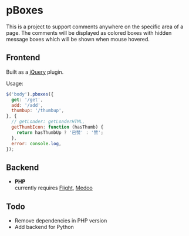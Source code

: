 pBoxes
===

This is a project to support comments anywhere on the specific area of a page.
The comments will be displayed as colored boxes with hidden message boxes which will be shown when mouse hovered.

Frontend
---
Built as a [jQuery](http://jquery.com) plugin.

Usage:
``` javascript
$('body').pboxes({
  get: '/get',
  add: '/add',
  thumbup: '/thumbup',
}, {
  // getLoader: getLoaderHTML,
  getThumbIcon: function (hasThumb) {
    return hasThumbUp ? '已赞' : '赞';
  },
  error: console.log,
});
```

Backend
---
* **PHP**  
  currently requires [Flight](http://flightphp.com), [Medoo](http://medoo.in)

Todo
---
* Remove dependencies in PHP version
* Add backend for Python
